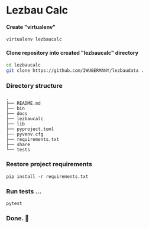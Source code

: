 # Lezbau Calc

#### Create "virtualenv"

```bash
virtualenv lezbaucalc
```

#### Clone repository into created "lezbaucalc" directory

```bash
cd lezbaucalc
git clone https://github.com/IWUGERMANY/lezbaudata .
```

### Directory structure

```
.
├── README.md
├── bin
├── docs
├── lezbaucalc
├── lib
├── pyproject.toml
├── pyvenv.cfg
├── requirements.txt
├── share
└── tests

```

### Restore project requirements

```
pip install -r requirements.txt
```

### Run tests ... 

```
pytest
```

### Done. 👏 
